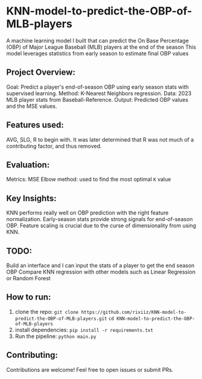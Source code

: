 # KNN-model-to-predict-the-OBP-of-MLB-players
A machine learning model I built that can predict the On Base Percentage (OBP) of Major League Baseball (MLB) players at the end of the season
This model leverages statistics from early season to estimate final OBP values

## Project Overview: 
Goal: Predict a player's end-of-season OBP using early season stats with supervised learning.
Method: K-Nearest Neighbors regression.
Data: 2023 MLB player stats from Baseball-Reference.
Output: Predicted OBP values and the MSE values.

## Features used:
AVG, SLG, R to begin with. It was later determined that R was not much of a contributing factor, and thus removed.

## Evaluation:
Metrics: MSE
Elbow method: used to find the most optimal `K` value

## Key Insights:
KNN performs really well on OBP prediction with the right feature normalization.
Early-season stats provide strong signals for end-of-season OBP.
Feature scaling is crucial due to the curse of dimensionality from using KNN.

## TODO:
Build an interface and I can input the stats of a player to get the end season OBP
Compare KNN regression with other models such as Linear Regression or Random Forest

## How to run:
1. clone the repo: `git clone https://github.com/rixiiz/KNN-model-to-predict-the-OBP-of-MLB-players.git`   `cd KNN-model-to-predict-the-OBP-of-MLB-players`
2. install dependencies: `pip install -r requirements.txt`
3. Run the pipeline: `python main.py`

## Contributing:
Contributions are welcome! Feel free to open issues or submit PRs.
